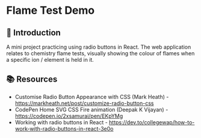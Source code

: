 # Flame Test Demo

## 🍼 Introduction
A mini project practicing using radio buttons in React. The web application relates to chemistry flame tests, visually showing the colour of flames when a specific ion / element is held in it. 

## 📚 Resources
- Customise Radio Button Appearance with CSS (Mark Heath) - https://markheath.net/post/customize-radio-button-css
- CodePen Home SVG CSS Fire animation (Deepak K Vijayan) - https://codepen.io/2xsamurai/pen/EKpYMg
- Working with radio buttons in React - https://dev.to/collegewap/how-to-work-with-radio-buttons-in-react-3e0o
